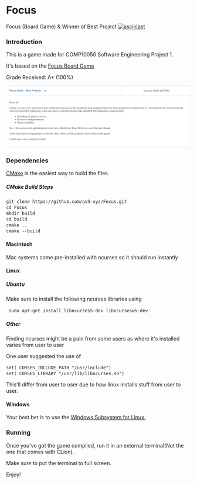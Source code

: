 # Focus
Focus (Board Game) & Winner of Best Project
[![asciicast](https://asciinema.org/a/xfSZIlrkSyhbYbSkXhlOcXpwF.svg)](https://asciinema.org/a/xfSZIlrkSyhbYbSkXhlOcXpwF)
### Introduction
This is a game made for COMP10050 Software Engineering Project 1.

It's based on the [Focus Board Game](https://en.wikipedia.org/wiki/Focus_(board_game))

Grade Received: A+ (100%)

![Best Project](images/projectResult.png)
### Dependencies
[CMake](https://cmake.org/download/) is the easiest way to build the files.
##### CMake Build Steps
```commandline
git clone https://github.com/ash-xyz/Focus.git
cd Focus
mkdir build
cd build
cmake .. 
cmake --build 
```

#### Macintosh
Mac systems come pre-installed with ncurses so it should run instantly

#### Linux
##### Ubuntu
Make sure to install the following ncurses libraries using 

``` sudo apt-get install libncurses5-dev libncursesw5-dev```
##### Other
Finding ncurses might be a pain from some users as where it's installed varies from user to user

One user suggested the use of 
```
set( CURSES_INCLUDE_PATH "/usr/include")
set( CURSES_LIBRARY "/usr/lib/libncurses.so")
```

This'll differ from user to user due to how linux installs stuff from user to user.
#### Windows
Your best bet is to use the [Windows Subsystem for Linux.](https://medium.com/@CodeBriefly/setup-windows-subsystem-linux-wsl-on-windows-10-a3e50c36b59b) 
### Running
Once you've got the game compiled, run it in an external terminal(Not the one that comes with CLion).

Make sure to put the terminal to full screen.

Enjoy!
